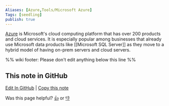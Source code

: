 ```yaml
---
Aliases: [Azure,Tools/Microsoft Azure]
Tags: [seedling]
publish: true
---
```


[Azure](https://azure.microsoft.com/) is Microsoft's cloud computing platform that has over 200 products and cloud services. It is especially popular among businesses that already use Microsoft data products like [[Microsoft SQL Server]] as they move to a hybrid model of having on-prem servers and cloud servers.

%% wiki footer: Please don't edit anything below this line %%

## This note in GitHub

<span class="git-footer">[Edit In GitHub](https://github.dev/data-engineering-community/data-engineering-wiki/blob/main/Tools/Cloud%20Providers/Microsoft%20Azure.md "git-hub-edit-note") | [Copy this note](https://raw.githubusercontent.com/data-engineering-community/data-engineering-wiki/main/Tools/Cloud%20Providers/Microsoft%20Azure.md "git-hub-copy-note")</span>

<span class="git-footer">Was this page helpful?
[👍](https://tally.so/r/mOaxjk?rating=Yes&url=https://dataengineering.wiki/Tools/Cloud%20Providers/Microsoft%20Azure) or [👎](https://tally.so/r/mOaxjk?rating=No&url=https://dataengineering.wiki/Tools/Cloud%20Providers/Microsoft%20Azure)</span>
